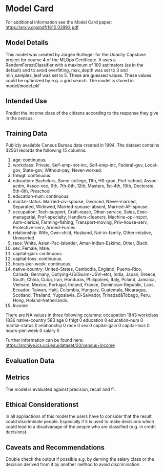 # Model Card

For additional information see the Model Card paper: https://arxiv.org/pdf/1810.03993.pdf

## Model Details
This model was created by Jürgen Bullinger for the Udacity Capstone project for course 4 of the MLOps Certificate.
It uses a RandomForestClassifier with a maximum of 100 estimators (as in the default) and to avoid overfitting, max_depth was set to 3 and min_samples_leaf was set to 5.
These are guessed values. These values could be optimized by e.g. a grid search.
The model is stored in model/model.pkl´

## Intended Use
Predict the income class of the citizens according to the response they give in the census.

## Training Data
Publicly available Census Bureau data created in 1994. The dataset contains 32561 records
the following 15 columns:
1. age: continuous.
2. workclass: Private, Self-emp-not-inc, Self-emp-inc, Federal-gov, Local-gov, State-gov, Without-pay, Never-worked.
3. fnlwgt: continuous.
4. education: Bachelors, Some-college, 11th, HS-grad, Prof-school, Assoc-acdm, Assoc-voc, 9th, 7th-8th, 12th, Masters, 1st-4th, 10th, Doctorate, 5th-6th, Preschool.
5. education-num: continuous.
6. marital-status: Married-civ-spouse, Divorced, Never-married, Separated, Widowed, Married-spouse-absent, Married-AF-spouse.
7. occupation: Tech-support, Craft-repair, Other-service, Sales, Exec-managerial, Prof-specialty, Handlers-cleaners, Machine-op-inspct, Adm-clerical, Farming-fishing, Transport-moving, Priv-house-serv, Protective-serv, Armed-Forces.
8. relationship: Wife, Own-child, Husband, Not-in-family, Other-relative, Unmarried.
9. race: White, Asian-Pac-Islander, Amer-Indian-Eskimo, Other, Black.
10. sex: Female, Male.
11. capital-gain: continuous.
12. capital-loss: continuous.
13. hours-per-week: continuous.
14. native-country: United-States, Cambodia, England, Puerto-Rico, Canada, Germany, Outlying-US(Guam-USVI-etc), India, Japan, Greece, South, China, Cuba, Iran, Honduras, Philippines, Italy, Poland, Jamaica, Vietnam, Mexico, Portugal, Ireland, France, Dominican-Republic, Laos, Ecuador, Taiwan, Haiti, Columbia, Hungary, Guatemala, Nicaragua, Scotland, Thailand, Yugoslavia, El-Salvador, Trinadad&Tobago, Peru, Hong, Holand-Netherlands.
15. Income

There are NA values in three following columns:
occupation        1843
workclass         1836
native-country     583
age                  0
fnlgt                0
education            0
education-num        0
marital-status       0
relationship         0
race                 0
sex                  0
capital-gain         0
capital-loss         0
hours-per-week       0
salary               0


Further information can be found here:
https://archive.ics.uci.edu/dataset/20/census+income


## Evaluation Data

## Metrics
The model is evaluated against precision, recall and f1.

## Ethical Considerationst
In all appliactions of this model the users have to consider that the result
could discriminate people. Especially if it is used to make decisions which
could lead to a disadvanage of the people who are classified (e.g. in credit
decisions).

## Caveats and Recommendations
Double check the output if possible e.g. by derving the salary class or the
decision derived from it by another method to avoid discrimination.
